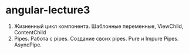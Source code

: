 # angular-lecture3

1. Жизненный цикл компонента. Шаблонные переменные, ViewChild, ContentChild
2. Pipes. Работа с pipes. Создание своих pipes. Pure и Impure Pipes. AsyncPipe.
